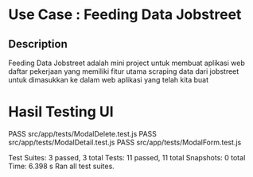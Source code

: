# Use Case : Feeding Data Jobstreet

## Description
Feeding Data Jobstreet adalah mini project untuk membuat aplikasi web daftar pekerjaan yang memiliki fitur utama scraping data dari jobstreet untuk dimasukkan ke dalam web aplikasi yang telah kita buat

# Hasil Testing UI

PASS  src/app/tests/ModalDelete.test.js
PASS  src/app/tests/ModalDetail.test.js
PASS  src/app/tests/ModalForm.test.js

Test Suites: 3 passed, 3 total
Tests:       11 passed, 11 total
Snapshots:   0 total
Time:        6.398 s
Ran all test suites.
